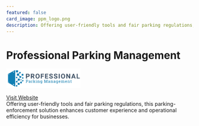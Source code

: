 ```yaml
---
featured: false
card_image: ppm_logo.png
description: Offering user-friendly tools and fair parking regulations, this parking-enforcement solution enhances customer experience and operational efficiency for businesses.
---
```


# Professional Parking Management
<img src="ppm_logo.png" alt="Logo" style="max-width: 200px; height: auto;">

<a href="https://professionalparkingmgt.com/">Visit Website</a>  
Offering user-friendly tools and fair parking regulations, this parking-enforcement solution enhances customer experience and operational efficiency for businesses.
